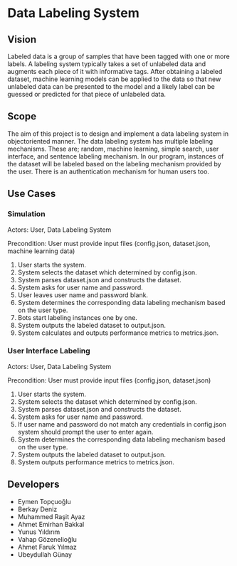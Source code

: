 # Data Labeling System

## Vision
Labeled data is a group of samples that have been tagged with one or more labels. A labeling system typically takes a set of unlabeled data and augments each piece of it with informative tags. After obtaining a labeled dataset, machine learning models can be applied to the data so that new unlabeled data can be presented to the model and a likely label can be guessed or predicted for that piece of unlabeled data.

## Scope
The aim of this project is to design and implement a data labeling system in objectoriented manner. The data labeling system has multiple labeling mechanisms. These are; random, machine learning, simple search, user interface, and sentence labeling mechanism. In our program, instances of the dataset will be labeled based on the labeling mechanism provided by the user. There is an authentication mechanism for human users too.

## Use Cases
### Simulation
Actors: User, Data Labeling System

Precondition: User must provide input files (config.json, dataset.json, machine learning data)

1) User starts the system.
2) System selects the dataset which determined by config.json.
3) System parses dataset.json and constructs the dataset.
4) System asks for user name and password.
5) User leaves user name and password blank.
6) System determines the corresponding data labeling mechanism based on the user type.
7) Bots start labeling instances one by one.
8) System outputs the labeled dataset to output.json.
9) System calculates and outputs performance metrics to metrics.json.

### User Interface Labeling
Actors: User, Data Labeling System

Precondition: User must provide input files (config.json, dataset.json)

1) User starts the system.
2) System selects the dataset which determined by config.json.
3) System parses dataset.json and constructs the dataset.
4) System asks for user name and password.
5) If user name and password do not match any credentials in config.json system should prompt the user to enter again.
6) System determines the corresponding data labeling mechanism based on the user type.
7) System outputs the labeled dataset to output.json.
8) System outputs performance metrics to metrics.json.

## Developers
* Eymen Topçuoğlu
* Berkay Deniz
* Muhammed Raşit Ayaz
* Ahmet Emirhan Bakkal
* Yunus Yıldırım
* Vahap Gözenelioğlu
* Ahmet Faruk Yılmaz
* Ubeydullah Günay
